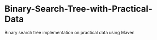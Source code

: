 # Binary-Search-Tree-with-Practical-Data
Binary search tree implementation on practical data using Maven
